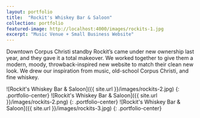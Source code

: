 ```yaml
---
layout: portfolio
title:  "Rockit's Whiskey Bar & Saloon"
collection: portfolio
featured-image: http://localhost:4000/images/rockits-1.jpg
excerpt: "Music Venue + Small Business Website"
---
```


Downtown Corpus Christi standby Rockit’s came under new ownership last year, and they gave it a total makeover. We worked together to give them a modern, moody, throwback-inspired new website to match their clean new look. We drew our inspiration from music, old-school Corpus Christi, and fine whiskey.

![Rockit's Whiskey Bar & Saloon]({{ site.url }}/images/rockits-2.jpg)
{: .portfolio-center}
![Rockit's Whiskey Bar & Saloon]({{ site.url }}/images/rockits-2.png)
{: .portfolio-center}
![Rockit's Whiskey Bar & Saloon]({{ site.url }}/images/rockits-3.jpg)
{: .portfolio-center}
